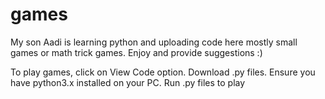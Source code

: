 # games
My son Aadi is learning python and uploading code here mostly small games or math trick games. Enjoy and provide suggestions :)

To play games, click on View Code option.
Download .py files.
Ensure you have python3.x installed on your PC.
Run .py files to play
